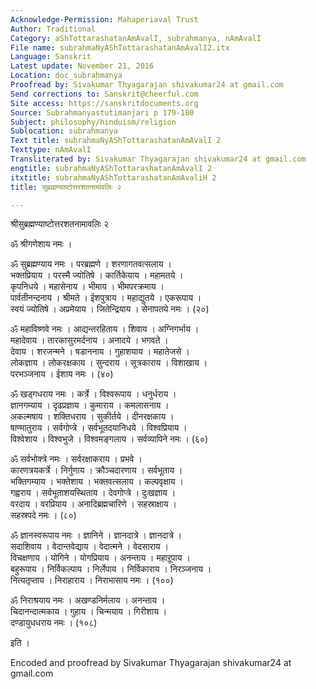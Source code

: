 ```yaml
---
Acknowledge-Permission: Mahaperiaval Trust
Author: Traditional
Category: aShTottarashatanAmAvalI, subrahmanya, nAmAvalI
File name: subrahmaNyAShTottarashatanAmAvalI2.itx
Language: Sanskrit
Latest update: November 21, 2016
Location: doc_subrahmanya
Proofread by: Sivakumar Thyagarajan shivakumar24 at gmail.com
Send corrections to: Sanskrit@cheerful.com
Site access: https://sanskritdocuments.org
Source: Subrahmanyastutimanjari p 179-180
Subject: philosophy/hinduism/religion
Sublocation: subrahmanya
Text title: subrahmaNyAShTottarashatanAmAvalI 2
Texttype: nAmAvalI
Transliterated by: Sivakumar Thyagarajan shivakumar24 at gmail.com
engtitle: subrahmaNyAShTottarashatanAmAvalI 2
itxtitle: subrahmaNyAShTottarashatanAmAvaliH 2
title: सुब्रह्मण्याष्टोत्तरशतनामावलिः २

---
```

  
 श्रीसुब्रह्मण्याष्टोत्तरशतनामावलिः २   
  
ॐ श्रीगणेशाय नमः ।  
  
ॐ सुब्रह्मण्याय नमः । परब्रह्मणे । शरणागतवत्सलाय ।  
भक्तप्रियाय । परस्मै ज्योतिषे । कार्तिकेयाय । महामतये ।  
कृपनिधये । महासेनाय । भीमाय । भीमपरक्रमाय ।  
पार्वतीनन्दनाय । श्रीमते । ईशपुत्राय । महाद्युतये । एकरूपाय ।  
स्वयं ज्योतिषे । अप्रमेयाय । जितेन्द्रियाय । सेनापतये नमः । (२०)  
  
ॐ महाविष्णवे नमः । आद्यन्तरहिताय । शिवाय । अग्निगर्भाय ।  
महादेवाय । तारकासुरमर्दनाय । अनादये । भगवते ।  
देवाय । शरजन्मने । षडाननाय । गुहाशयाय । महातेजसे ।  
लोकज्ञाय । लोकरक्षकाय । सुन्दराय । सूत्रकाराय । विशाखाय ।  
परभञ्जनाय । ईशाय नमः । (४०)  
  
ॐ खड्गधराय नमः । कर्त्रे । विश्वरूपाय । धनुर्धराय ।  
ज्ञानगम्याय । दृढप्रज्ञाय । कुमाराय । कमलासनाय ।  
अकल्मषाय । शक्तिधराय । सुकीर्तये । दीनरक्षकाय ।  
षाण्मातुराय । सर्वगोप्त्रे । सर्वभूतदयानिधये । विश्वप्रियाय ।  
विश्वेशाय । विश्वभुजे । विश्वमङ्गलाय । सर्वव्यापिने नमः । (६०)  
  
ॐ सर्वभोक्त्रे नमः । सर्वरक्षाकराय । प्रभवे ।  
कारणत्रयकर्त्रे । निर्गुणाय । क्रौञ्चदारणाय । सर्वभूताय ।  
भक्तिगम्याय । भक्तेशाय । भक्तवत्सलाय । कल्पवृक्षाय ।  
गह्वराय । सर्वभूताशयस्थिताय । देवगोप्त्रे । दुःखज्ञाय ।  
वरदाय । वरप्रियाय । अनादिब्रह्मचारिणे । सहस्राक्षाय ।  
सहस्रपदे नमः । (८०)  
  
ॐ ज्ञानस्वरूपाय नमः । ज्ञानिने । ज्ञानदात्रे । ज्ञानदात्रे ।  
सदाशिवाय । वेदान्तवेद्याय । वेदात्मने । वेदसाराय ।  
विचक्षणाय । योगिने । योगप्रियाय । अनन्ताय । महाऱूपाय ।  
बहुरूपाय । निर्विकल्पाय । निर्लेपाय । निर्विकाराय । निरञ्जनाय ।  
नित्यतृप्ताय । निराहाराय । निराभासाय नमः । (१००)  
  
ॐ निराश्रयाय नमः । अखण्डनिर्मलाय । अनन्ताय ।  
चिदानन्दात्मकाय । गुहाय । चिन्मयाय । गिरीशाय ।  
दण्डायुधधराय नमः । (१०८)  
  
इति ।  
  
Encoded and proofread by Sivakumar Thyagarajan shivakumar24 at gmail.com  
  
